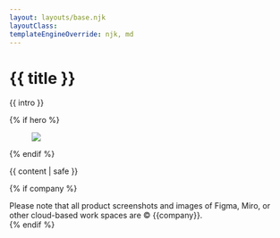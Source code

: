 ```yaml
---
layout: layouts/base.njk
layoutClass:
templateEngineOverride: njk, md
---
```


<h1>{{ title }}</h1>

{{ intro }}

{% if hero %}
<figure>
  <img src="/_assets/img/{{ hero }}" />
</figure>
{% endif %}

{{ content | safe }}


{% if company %}
<div class="notice">
    Please note that all product screenshots and images of Figma, Miro, or other cloud-based work spaces are © {{company}}.
</div>
{% endif %}








